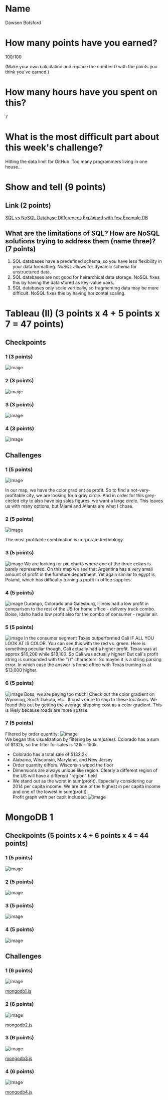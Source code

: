 # Name
Dawson Botsford

# How many points have you earned?
100/100

(Make your own calculation and replace the number 0 with the points you think you've earned.)

# How many hours have you spent on this?
7

# What is the most difficult part about this week's challenge?
Hitting the data limit for GitHub. Too many programmers living in one house...

# Show and tell (9 points)

## Link (2 points)

[SQL vs NoSQL Database Differences Explained with few Example DB](http://www.thegeekstuff.com/2014/01/sql-vs-nosql-db/)

## What are the limitations of SQL? How are NoSQL solutions trying to address them (name three)? (7 points)
1. SQL databases have a predefined schema, so you have less flexibility in your data formatting. NoSQL allows for dynamic schema for unstructured data.
2. SQL databases are not good for heirarchical data storage. NoSQL fixes this by having the data stored as key-value pairs.
3. SQL databases only scale vertically, so fragmenting data may be more difficult. NoSQL fixes this by having horizontal scaling.


# Tableau (II) (3 points x 4 + 5 points x 7 = 47 points)

## Checkpoints

### 1 (3 points)

![image](http://i.imgur.com/RdRBjpg.png)

### 2 (3 points)

![image](http://i.imgur.com/f4svcXm.png)

### 3 (3 points)

![image](http://i.imgur.com/raMVpms.png)

### 4 (3 points)

![image](http://i.imgur.com/ZyqdUpq.png)

## Challenges

### 1 (5 points)

![image](http://i.imgur.com/U0z3fiS.png)

In our map, we have the color gradient as profit. So to find a not-very-profitable city, we are looking for a gray circle. And in order for this grey-circled city to also have big sales figures, we want a large circle. This leaves us with many options, but Miami and Atlanta are what I chose.

### 2 (5 points)

![image](http://i.imgur.com/wb2mfko.png)

The most profitable combination is corporate technology. 

### 3 (5 points)

![image](http://i.imgur.com/0kSKQkU.png)
We are looking for pie charts where one of the three colors is barely represented. On this map we see that Argentina has a very small amount of profit in the furniture department. Yet again similar to egypt is Poland, which has difficulty turning a profit in office supplies.

### 4 (5 points)

![image](http://i.imgur.com/lmIpUol.png)
Durango, Colorado and Galesburg, Illinois had a low profit in comparison to the rest of the US for home office - delivery truck combo. Boise, Idaho had a low profit also for the combo of consumer - regular air.

### 5 (5 points)

![image](http://i.imgur.com/sT4P8Kh.png)
In the consumer segment Taxes outperformed Cali IF ALL YOU LOOK AT IS COLOR. You can see this with the red vs. green. Here is something peculiar though, Cali actually had a higher profit. Texas was at approx $16,200 while $18,100. So Cali was actually higher! But cali's profit string is surrounded with the "()" characters. So maybe it is a string parsing error. In which case the answer is home office with Texas truming in at $13,000 higher.

### 6 (5 points)

![image](http://i.imgur.com/gcmhj7L.png/)
Boss, we are paying too much! Check out the color gradient on Wyoming, South Dakota, etc.. It costs more to ship to these locations. We found this out by getting the average shipping cost as a color gradient. This is likely because roads are more sparse.

### 7 (5 points)
Filtered by order quantity:
![image](http://i.imgur.com/UzC3h2d.png)<br>
We began this visualization by filtering by sum(sales). Colorado has a sum of $132k, so the filter for sales is 121k - 150k. 
<br>
* Colorado has a total sale of $132.2k
* Alabama, Wisconsin, Maryland, and New Jersey
* Order quantity differs. Wisconsin wiped the floor
* Dimensions are always unique like region. Clearly a different region of the US will have a different "region" field
* We stand out as the worst in sum(profit). Especially considering our 2014 per capita income. We are one of the highest in per capita income and one of the lowest in sum(profit).
<br>Profit graph with per capit included:
![image](http://i.imgur.com/DgHrSZG.png)


# MongoDB 1

## Checkpoints (5 points x 4 + 6 points x 4 = 44  points)

### 1 (5 points)

![image](http://i.imgur.com/G3qaJNY.png)

### 2 (5 points)

![image](http://i.imgur.com/VFfTajO.png)

### 3 (5 points)

![image](http://i.imgur.com/tZBvgCK.png)

### 4 (5 points)

![image](http://i.imgur.com/EY5ehww.png)

## Challenges


### 1 (6 points)

![image](http://i.imgur.com/VFR8fEf.png)

[mongodb1.js](mongodb1.js)

### 2 (6 points)

![image](http://i.imgur.com/QWHfOUm.png)

[mongodb2.js](mongodb2.js)

### 3 (6 points)

![image](http://i.imgur.com/qOz5WM2.png)

[mongodb3.js](mongodb3.js)

### 4 (6 points)

![image](http://i.imgur.com/mD3RYdx.jpg)

[mongodb4.js](mongodb4.js)
